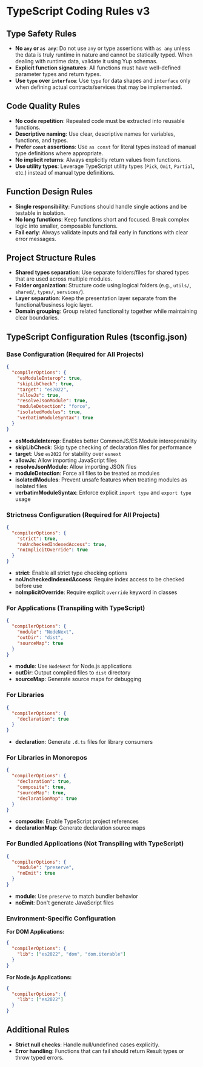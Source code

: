 # TypeScript Coding Rules v3

## Type Safety Rules

- **No `any` or `as any`**: Do not use `any` or type assertions with `as any` unless the data is truly runtime in nature and cannot be statically typed. When dealing with runtime data, validate it using Yup schemas.
- **Explicit function signatures**: All functions must have well-defined parameter types and return types.
- **Use `type` over `interface`**: Use `type` for data shapes and `interface` only when defining actual contracts/services that may be implemented.

## Code Quality Rules

- **No code repetition**: Repeated code must be extracted into reusable functions.
- **Descriptive naming**: Use clear, descriptive names for variables, functions, and types.
- **Prefer `const` assertions**: Use `as const` for literal types instead of manual type definitions where appropriate.
- **No implicit returns**: Always explicitly return values from functions.
- **Use utility types**: Leverage TypeScript utility types (`Pick`, `Omit`, `Partial`, etc.) instead of manual type definitions.

## Function Design Rules

- **Single responsibility**: Functions should handle single actions and be testable in isolation.
- **No long functions**: Keep functions short and focused. Break complex logic into smaller, composable functions.
- **Fail early**: Always validate inputs and fail early in functions with clear error messages.

## Project Structure Rules

- **Shared types separation**: Use separate folders/files for shared types that are used across multiple modules.
- **Folder organization**: Structure code using logical folders (e.g., `utils/`, `shared/`, `types/`, `services/`).
- **Layer separation**: Keep the presentation layer separate from the functional/business logic layer.
- **Domain grouping**: Group related functionality together while maintaining clear boundaries.

## TypeScript Configuration Rules (tsconfig.json)

### Base Configuration (Required for All Projects)

```json
{
  "compilerOptions": {
    "esModuleInterop": true,
    "skipLibCheck": true,
    "target": "es2022",
    "allowJs": true,
    "resolveJsonModule": true,
    "moduleDetection": "force",
    "isolatedModules": true,
    "verbatimModuleSyntax": true
  }
}
```

- **esModuleInterop**: Enables better CommonJS/ES Module interoperability
- **skipLibCheck**: Skip type checking of declaration files for performance
- **target**: Use `es2022` for stability over `esnext`
- **allowJs**: Allow importing JavaScript files
- **resolveJsonModule**: Allow importing JSON files
- **moduleDetection**: Force all files to be treated as modules
- **isolatedModules**: Prevent unsafe features when treating modules as isolated files
- **verbatimModuleSyntax**: Enforce explicit `import type` and `export type` usage

### Strictness Configuration (Required for All Projects)

```json
{
  "compilerOptions": {
    "strict": true,
    "noUncheckedIndexedAccess": true,
    "noImplicitOverride": true
  }
}
```

- **strict**: Enable all strict type checking options
- **noUncheckedIndexedAccess**: Require index access to be checked before use
- **noImplicitOverride**: Require explicit `override` keyword in classes

### For Applications (Transpiling with TypeScript)

```json
{
  "compilerOptions": {
    "module": "NodeNext",
    "outDir": "dist",
    "sourceMap": true
  }
}
```

- **module**: Use `NodeNext` for Node.js applications
- **outDir**: Output compiled files to `dist` directory
- **sourceMap**: Generate source maps for debugging

### For Libraries

```json
{
  "compilerOptions": {
    "declaration": true
  }
}
```

- **declaration**: Generate `.d.ts` files for library consumers

### For Libraries in Monorepos

```json
{
  "compilerOptions": {
    "declaration": true,
    "composite": true,
    "sourceMap": true,
    "declarationMap": true
  }
}
```

- **composite**: Enable TypeScript project references
- **declarationMap**: Generate declaration source maps

### For Bundled Applications (Not Transpiling with TypeScript)

```json
{
  "compilerOptions": {
    "module": "preserve",
    "noEmit": true
  }
}
```

- **module**: Use `preserve` to match bundler behavior
- **noEmit**: Don't generate JavaScript files

### Environment-Specific Configuration

**For DOM Applications:**

```json
{
  "compilerOptions": {
    "lib": ["es2022", "dom", "dom.iterable"]
  }
}
```

**For Node.js Applications:**

```json
{
  "compilerOptions": {
    "lib": ["es2022"]
  }
}
```

## Additional Rules

- **Strict null checks**: Handle null/undefined cases explicitly.
- **Error handling**: Functions that can fail should return Result types or throw typed errors.
